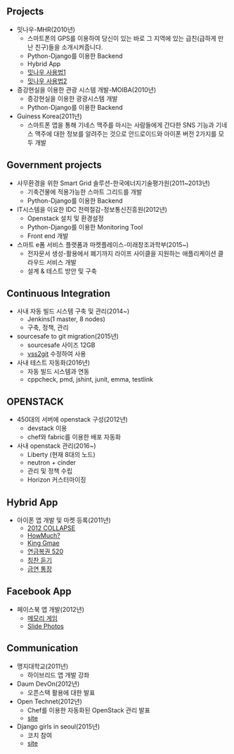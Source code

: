 ## Projects
- 밋나우-MHR(2010년)
  - 스마트​폰의 GPS를 이용하​여 당신이 있는 바로 그 지역에 있는 급친(​급하게 만난 친구)​들을 소개시​켜줍니​다.
  - Python-Django를 이용한 Backend
  - Hybrid App
  - [밋나우 사용법1](https://www.youtube.com/watch?v=yC-kjcDw6vo)
  - [밋나우 사용법2](https://www.youtube.com/watch?v=Nq9zj_1m7g8)
- 증강현실을 이용한 관광 시스템 개발-MOIBA(2010년)
  - 증강현실을 이용한 광광시스템 개발
  - Python-Django를 이용한 Backend
- Guiness Korea(2011년)
  - 스마트폰 앱을 통해 기네스 맥주를 마시는 사람들에게 간다한 SNS 기능과 기네스 맥주에 대한 정보를 알려주는 것으로 안드로이드와 아이폰 버전 2가지를 모두 개발

## Government projects
- 사무환경을 위한 Smart Grid 솔루션-한국에너지기술평가원(2011~2013년)
  - 기축건물에 적용가능한 스마트 그리드를 개발
  - Python-Django를 이용한 Backend
- IT시스템을 이요한 IDC 전력절감-정보통신진흥원(2012년)
  - Openstack 설치 및 환경설정
  - Python-Django를 이용한 Monitoring Tool
  - Front end 개발
- 스마트 e폼 서비스 플랫폼과 마켓플레이스-미래창조과학부(2015~)
  - 전자문서 생성-활용에서 폐기까지 라이프 사이클을 지원하는 애플리케이션 클라우드 서비스 개발
  - 설계 & 테스트 방안 및 구축

## Continuous Integration
  - 사내 자동 빌드 시스템 구축 및 관리(2014~)
    - Jenkins(1 master, 8 nodes)
    - 구축, 정책, 관리
  - sourcesafe to git migration(2015년)
    - sourcesafe 사이즈 12GB
    - [vss2git](https://github.com/trevorr/vss2git) 수정하여 사용
  - 사내 테스트 자동화(2016년)
    - 자동 빌드 시스템과 연동
    - cppcheck, pmd, jshint, junit, emma, testlink

## OPENSTACK
- 450대의 서버에 openstack 구성(2012년)
  - devstack 이용
  - chef와 fabric를  이용한 배포 자동화
- 사내 openstack 관리(2016~)
  - Liberty (현재 8대의 노드)
  - neutron + cinder
  - 관리 및 정책 수립
  - Horizon 커스터마이징

## Hybrid App
- 아이폰 앱 개발 및 마켓 등록(2011년)
  - [2012 COLLAPSE](https://github.com/BaobabDuncan/us_armageddon_app)
  - [HowMuch?](https://github.com/BaobabDuncan/us_exchange_app)
  - [King Gmae](https://github.com/BaobabDuncan/us_kinggame_app)
  - [연금복권 520](https://github.com/BaobabDuncan/us_pension_app)
  - [칭찬 듣기](https://github.com/BaobabDuncan/us_praised_app)
  - [금연 통장](https://github.com/BaobabDuncan/us_smoking_app)

## Facebook App
- 페이스북 앱 개발(2012년)
  - [메모리 게임](https://github.com/BaobabDuncan/us_memory-game_app)
  - [Slide Photos](https://github.com/BaobabDuncan/us_slide-photos_app)

## Communication
- 명지대학교(2011년)
  - 하이브리드 앱 개발 강좌
- Daum DevOn(2012년)
  - 오픈스택 활용에 대한 발표
- Open Technet(2012년)
  - Chef를 이용한 자동화된 OpenStack 관리 발표
  - [site](http://www.oss.kr/oss_outevent/73723)
- Django girls in seoul(2015년)
  - 코치 참여
  - [site](https://djangogirls.org/seoul/)
